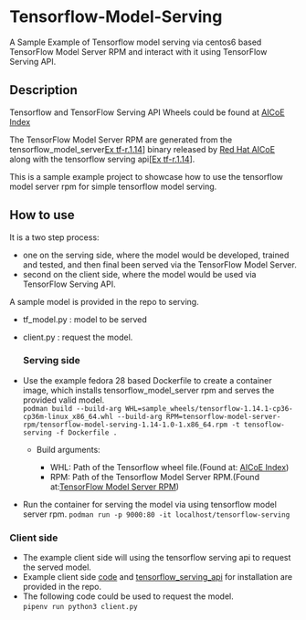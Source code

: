 # Tensorflow-Model-Serving

A Sample Example of Tensorflow model serving via centos6 based TensorFlow Model Server RPM and interact with it using TensorFlow Serving API.

## Description

Tensorflow and TensorFlow Serving API Wheels could be found at [AICoE Index](https://tensorflow.pypi.thoth-station.ninja)

The TensorFlow Model Server RPM are generated from the tensorflow_model_server[Ex tf-r.1.14](https://github.com/AICoE/tensorflow-wheels/releases/tag/tensorflow_serving_api-r1.14-cpu-2019-08-08_154435)] binary released by [Red Hat AICoE](https://github.com/AICoE/tensorflow-wheels) along with the tensorflow serving api[[Ex tf-r.1.14](https://github.com/AICoE/tensorflow-wheels/releases/tag/tensorflow_serving_api-r1.14-cpu-2019-08-08_154435)].

This is a sample example project to showcase how to use the tensorflow model server rpm for simple tensorflow model serving.

## How to use

It is a two step process:

- one on the serving side, where the model would be developed, trained and tested, and then final been served via the TensorFlow Model Server.
- second on the client side, where the model would be used via TensorFlow Serving API.

A sample model is provided in the repo to serving.

- tf_model.py : model to be served
- client.py : request the model.

  ### Serving side

- Use the example fedora 28 based Dockerfile to create a container image, which installs tensorflow_model_server rpm and serves the provided valid model.<br>
  `podman build --build-arg WHL=sample_wheels/tensorflow-1.14.1-cp36-cp36m-linux_x86_64.whl --build-arg RPM=tensorflow-model-server-rpm/tensorflow-model-serving-1.14-1.0-1.x86_64.rpm -t tensoflow-serving -f Dockerfile .`

  - Build arguments:

    - WHL: Path of the Tensorflow wheel file.(Found at: [AICoE Index](https://tensorflow.pypi.thoth-station.ninja))
    - RPM: Path of the Tensorflow Model Server RPM.(Found at:[TensorFlow Model Server RPM](./tensorflow-model-server-rpm/))

- Run the container for serving the model via using tensorflow model server rpm. `podman run -p 9000:80 -it localhost/tensorflow-serving`

### Client side

- The example client side will using the tensorflow serving api to request the served model.
- Example client side [code](./client.py) and [tensorflow_serving_api](./tensorflow_serving_api-1.14.0-py2.py3-none-any.whl) for installation are provided in the repo.
- The following code could be used to request the model.<br>
  `pipenv run python3 client.py`
